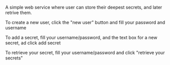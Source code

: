 A simple web service where user can store their deepest secrets, and later retrive them.

To create a new user, click the "new user" button and fill your password and username

To add a secret, fill your username/password, and the text box for a new secret, ad click add secret

To retrieve your secret, fill your username/password and click "retrieve your secrets"
